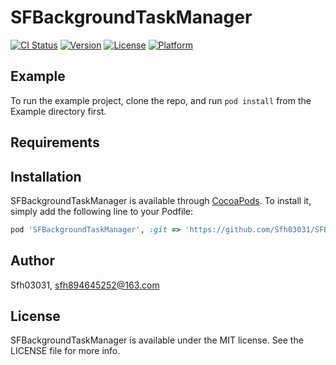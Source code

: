 # SFBackgroundTaskManager

[![CI Status](https://img.shields.io/travis/Sfh03031/SFBackgroundTaskManager.svg?style=flat)](https://travis-ci.org/Sfh03031/SFBackgroundTaskManager)
[![Version](https://img.shields.io/cocoapods/v/SFBackgroundTaskManager.svg?style=flat)](https://cocoapods.org/pods/SFBackgroundTaskManager)
[![License](https://img.shields.io/cocoapods/l/SFBackgroundTaskManager.svg?style=flat)](https://cocoapods.org/pods/SFBackgroundTaskManager)
[![Platform](https://img.shields.io/cocoapods/p/SFBackgroundTaskManager.svg?style=flat)](https://cocoapods.org/pods/SFBackgroundTaskManager)

## Example

To run the example project, clone the repo, and run `pod install` from the Example directory first.

## Requirements

## Installation

SFBackgroundTaskManager is available through [CocoaPods](https://cocoapods.org). To install
it, simply add the following line to your Podfile:

```ruby
pod 'SFBackgroundTaskManager', :git => 'https://github.com/Sfh03031/SFBackgroundTaskManager.git'
```

## Author

  Sfh03031, sfh894645252@163.com

## License

SFBackgroundTaskManager is available under the MIT license. See the LICENSE file for more info.
